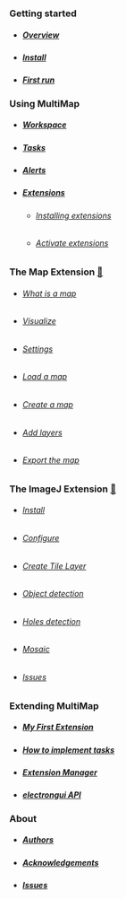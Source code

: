 ### Getting started

- ##### [Overview](pages/overview.md)

- ##### [Install](pages/install.md)

- ##### [First run](pages/first.md)

### Using MultiMap

- ##### [Workspace](pages/workspace.md)

- ##### [Tasks](pages/tasks.md)

- ##### [Alerts](pages/alerts.md)

- ##### [Extensions](pages/extensions.md)
  - ###### [Installing extensions](pages/extensions.md#installing-extensions)
  - ###### [Activate extensions](pages/extensions.md#activate-extensions)

### The Map Extension [:link:](pages/mapextension.md)
  - ###### [What is a map](pages/mapextension.md#what-is-a-map)
  - ###### [Visualize](pages/mapextension.md#visualize)
  - ###### [Settings](pages/mapextension.md#settings)
  - ###### [Load a map](pages/mapextension.md#load-a-map)
  - ###### [Create a map](pages/mapextension.md#create-a-map)
  - ###### [Add layers](pages/mapextension.md#add-layers)
  - ###### [Export the map](pages/mapextension.md#export-the-map)

### The ImageJ Extension [:link:](pages/ImageJExtension.md)
  - ###### [Install](pages/ImageJExtension.md#install)
  - ###### [Configure](pages/ImageJExtension.md#configure)
  - ###### [Create Tile Layer](pages/ImageJExtension.md#create-tile-layer)
  - ###### [Object detection](pages/ImageJExtension.md#object-detection)
  - ###### [Holes detection](pages/ImageJExtension.md#holes-detection)
  - ###### [Mosaic](pages/ImageJExtension.md#mosaic)
  - ###### [Issues](pages/ImageJExtension.md#issues)

### Extending MultiMap

- ##### [My First Extension](pages/myfirstextension.md)
- ##### [How to implement tasks](pages/taskimplement.md)
- ##### [Extension Manager](pages/extensionmanager.md)
- ##### [electrongui API](https://gherardovarando.github.io/electrongui/API.html)


### About
- ##### [Authors](pages/authors.md)
- ##### [Acknowledgements](pages/acknowledgements.md)
- ##### [Issues](page/issues.md)
